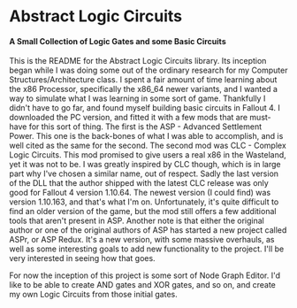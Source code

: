 # Abstract Logic Circuits

#### A Small Collection of Logic Gates and some Basic Circuits


This is the README for the Abstract Logic Circuits library. Its inception began while I was doing some out of the ordinary 
research for my Computer Structures/Architecture class. I spent a fair amount of time learning about the x86 Processor, 
specifically the x86_64 newer variants, and I wanted a way to simulate what I was learning in some sort of game. 
Thankfully I didn't have to go far, and found myself building basic circuits in Fallout 4. I downloaded the PC version, 
and fitted it with a few mods that are must-have for this sort of thing. The first is the ASP - Advanced Settlement 
Power. This one is the back-bones of what I was able to accomplish, and is well cited as the same for the second. 
The second mod was CLC - Complex Logic Circuits. This mod promised to give users a real x86 in the Wasteland, yet it 
was not to be. I was greatly inspired by CLC though, which is in large part why I've chosen a similar name, out of 
respect. Sadly the last version of the DLL that the author shipped with the latest CLC release was only good for
Fallout 4 version 1.10.64. The newest version (I could find) was version 1.10.163, and that's what I'm on. 
Unfortunately, it's quite difficult to find an older version of the game, but the mod still offers a few additional 
tools that aren't present in ASP. Another note is that either the original author or one of the original authors of ASP 
has started a new project called ASPr, or ASP Redux. It's a new version, with some massive overhauls, as well as some 
interesting goals to add new functionality to the project. I'll be very interested in seeing how that goes.

For now the inception of this project is some sort of Node Graph Editor. I'd like to be able to create AND gates and 
XOR gates, and so on, and create my own Logic Circuits from those initial gates.

